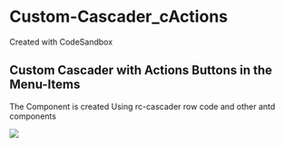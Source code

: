 # Custom-Cascader_cActions
Created with CodeSandbox

## Custom Cascader with Actions Buttons in the Menu-Items
The Component is created Using rc-cascader row code and other antd components

![](captured.gif)
